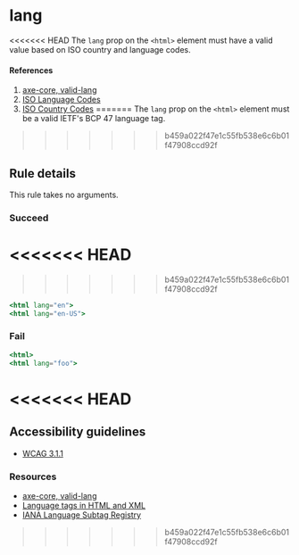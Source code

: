 # lang

<<<<<<< HEAD
The `lang` prop on the `<html>` element must have a valid value based on ISO country and language codes.

#### References
1. [axe-core, valid-lang](https://dequeuniversity.com/rules/axe/3.2/valid-lang)
2. [ISO Language Codes](http://www.w3schools.com/tags/ref_language_codes.asp)
3. [ISO Country Codes](http://www.w3schools.com/tags/ref_country_codes.asp)
=======
The `lang` prop on the `<html>` element must be a valid IETF's BCP 47 language tag.
>>>>>>> b459a022f47e1c55fb538e6c6b01f47908ccd92f

## Rule details

This rule takes no arguments.

### Succeed
<<<<<<< HEAD
=======

>>>>>>> b459a022f47e1c55fb538e6c6b01f47908ccd92f
```jsx
<html lang="en">
<html lang="en-US">
```

### Fail

```jsx
<html>
<html lang="foo">
```
<<<<<<< HEAD
=======

## Accessibility guidelines
- [WCAG 3.1.1](https://www.w3.org/WAI/WCAG21/Understanding/language-of-page)

### Resources
- [axe-core, valid-lang](https://dequeuniversity.com/rules/axe/3.2/valid-lang)
- [Language tags in HTML and XML](https://www.w3.org/International/articles/language-tags/)
- [IANA Language Subtag Registry](https://www.iana.org/assignments/language-subtag-registry/language-subtag-registry)
>>>>>>> b459a022f47e1c55fb538e6c6b01f47908ccd92f
